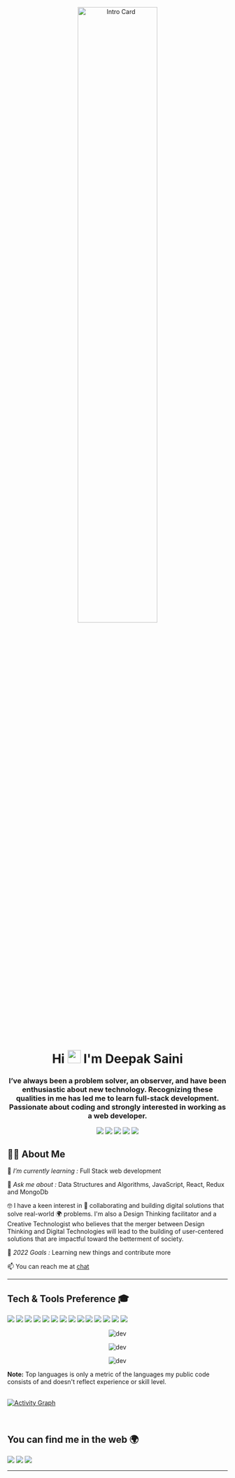 <p align="center">
    <img src="https://coindsyz.com/wp-content/uploads/2021/05/1584023795.gif" width="60%" title="Intro Card" alt="Intro Card">
  </p>

<h1 align="center">Hi <img src="https://raw.githubusercontent.com/MartinHeinz/MartinHeinz/master/wave.gif" width="30px"> I'm Deepak Saini</h1>
<h3 align="center">I’ve always been a problem solver, an observer, and have been enthusiastic about new technology. Recognizing these qualities in me has led me to learn full-stack development. Passionate about coding and strongly interested in working as a web developer.</h3>



<p align= "center">

<img src="https://img.shields.io/badge/-Javascript-red"/>
<img src="https://img.shields.io/badge/-ReactJS-blue"/>
<img src="https://img.shields.io/badge/-NodeJS-green"/>
<img src="https://img.shields.io/badge/-ExpressJS-blueviolet"/>
<img src="https://img.shields.io/badge/-MongoDB-brightgreen"/>
</p>

## 🙋‍♂️ About Me

🌱 *I’m currently learning :* Full Stack web development

💬 *Ask me about :* Data Structures and Algorithms, JavaScript, React, Redux and MongoDb

🤓 I have a keen interest in 🤝 collaborating and building digital solutions that solve real-world 🌍 problems. I'm also a Design Thinking facilitator and a Creative Technologist who believes that the merger between Design Thinking and Digital Technologies will lead to the building of user-centered solutions that are impactful toward the betterment of society.



🥅 *2022 Goals :* Learning new things and contribute more


📫 You can reach me at [chat](https://www.linkedin.com/in/deepak-saini-247677205/) 

---

## Tech & Tools Preference 🎓

<img src = "https://img.shields.io/badge/-HTML5-E34F26?style=flat&logo=html5&logoColor=white">  <img src = "https://img.shields.io/badge/-CSS3-1572B6?style=flat&logo=css3&logoColor=white">
<img src="https://img.shields.io/badge/-Bootstrap-563D7C?style=flat&logo=bootstrap&logoColor=white">
<img src="https://img.shields.io/badge/-JavaScript-eed718?style=flat&logo=javascript&logoColor=ffffff">
<img src="https://img.shields.io/badge/-React-222222?style=flat&logo=react&logoColor=00c8ff">
<img src="https://img.shields.io/badge/-Redux-purple?style=flat&logo=reduc&logoColor=white">
<img src="https://img.shields.io/badge/-MongoDB-4DB33D?style=flat&logo=mongodb&logoColor=FFFFFF">
<img src="https://img.shields.io/badge/-ExpressJs-787878?style=flat">
<img src="https://img.shields.io/badge/-NodeJs-3C873A?style=flat&logo=Node.js&logoColor=white">
<img src="http://img.shields.io/badge/-Git-F1502F?style=flat&logo=git&logoColor=FFFFFF">
<img src="http://img.shields.io/badge/-Github-222222?style=flat&logo=github&logoColor=FFFFFF">
<img src="http://img.shields.io/badge/-VS%20Code-007ACC?style=flat&logo=visual%20studio%20code&logoColor=white">
<img src="http://img.shields.io/badge/-Heroku-430098?style=flat&logo=heroku&logoColor=white">
<img src="https://img.shields.io/badge/-Netlify-blue?style=flat&logo=netlify&logoColor=white">
<br/>

<p align="center">
    <img src="https://github-readme-streak-stats.herokuapp.com/?user=DeepakSaini02&theme=black-ice&hide_border=true&stroke=0000&background=060A0CD0" alt="dev" />
</p>

 
  <p align="center">
    <img align="center" src="https://github-readme-stats.vercel.app/api?username=DeepakSaini02&show_icons=true&locale=en" alt="dev" />
    </p>
     
  <p align="center">
   <img align="center" src="https://github-readme-stats.vercel.app/api/top-langs?username=DeepakSaini02&show_icons=true&locale=en&layout=compact" alt="dev" />
    </p>
  <b>Note:</b> Top languages is only a metric of the languages my public code consists of and doesn't reflect experience or skill level.

<br/>

<br/>

<a href="https://github.com/DeepakSaini02/github-readme-activity-graph"><img alt="Activity Graph" src="https://activity-graph.herokuapp.com/graph?username=DeepakSaini02&bg_color=0D1117&color=5BCDEC&line=5BCDEC&point=FFFFFF&hide_border=true" /></a>

<br/>

## You can find me in the web 🌍

<p align="left">

<a target="_blank" href = "https://portfolio-deepak-saini.netlify.app//"><img src="https://img.shields.io/badge/-Portfolio%20Website-222?style=flat&logo=medium&logoColor=white"/></a>
<a target="_blank" href = "https://twitter.com/ds15044848"><img src="http://img.shields.io/badge/-Twitter-1DA1F2?style=flat&logo=twitter&logoColor=white"/></a>
<a target="_blank" href = "mailto:ds1504484@gmail.com"><img src="https://img.shields.io/badge/-Gmail-D14836?style=flat&logo=gmail&logoColor=white"/></a>


</p>


---
